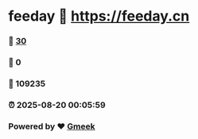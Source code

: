 # feeday :link: https://feeday.cn 
### :page_facing_up: [30](https://feeday.cn/tag.html) 
### :speech_balloon: 0 
### :hibiscus: 109235 
### :alarm_clock: 2025-08-20 00:05:59 
### Powered by :heart: [Gmeek](https://github.com/Meekdai/Gmeek)
